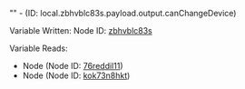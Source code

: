"" - (ID: local.zbhvblc83s.payload.output.canChangeDevice)

Variable Written:
Node ID: [zbhvblc83s](../nodes/zbhvblc83s.md)

Variable Reads:
* Node (Node ID: [76reddil11](../nodes/76reddil11.md))
* Node (Node ID: [kok73n8hkt](../nodes/kok73n8hkt.md))
